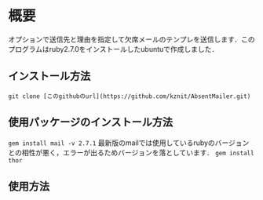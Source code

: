 # 概要
オプションで送信先と理由を指定して欠席メールのテンプレを送信します．このプログラムはruby2.7.0をインストールしたubuntuで作成しました．

## インストール方法
```git clone [このgithubのurl](https://github.com/kznit/AbsentMailer.git)```

## 使用パッケージのインストール方法
```gem install mail -v 2.7.1```
最新版のmailでは使用しているrubyのバージョンとの相性が悪く，エラーが出るためバージョンを落としています．
```gem install thor```

## 使用方法






